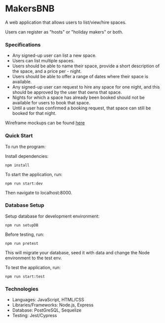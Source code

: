 
# MakersBNB

A web application that allows users to list/view/hire spaces.

Users can register as "hosts" or "holiday makers" or both.

### Specifications
- Any signed-up user can list a new space.
- Users can list multiple spaces.
- Users should be able to name their space, provide a short description of the space, and a price per - night.
- Users should be able to offer a range of dates where their space is available.
- Any signed-up user can request to hire any space for one night, and this should be approved by the user that owns that space.
- Nights for which a space has already been booked should not be available for users to book that space.
- Until a user has confirmed a booking request, that space can still be booked for that night.

Wireframe mockups can be found [here](https://github.com/makersacademy/course/blob/master/makersbnb/makers_bnb_images/MakersBnB_mockups.pdf)

### Quick Start
To run the program:

Install dependencies:
```
npm install
```

To start the application, run:
```
npm run start:dev
```

Then navigate to localhost:8000.

### Database Setup

Setup database for development environment:
```
npm run setupDB
```

Before testing, run:
```
npm run pretest
```
This will migrate your database, seed it with data and change the Node environment to the test env.

To test the application, run:
```
npm run start:test
```

### Technologies

- Languages: JavaScript, HTML/CSS   
- Libraries/Frameworks: Node.js, Express   
- Database: PostGreSQL, Sequelize  
- Testing: Jest/Cypress  
